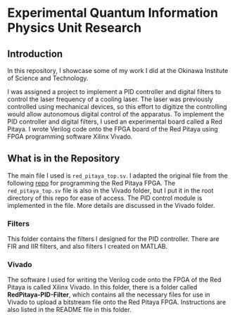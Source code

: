 # Experimental Quantum Information Physics Unit Research

## Introduction
In this repository, I showcase some of my work I did at the Okinawa Institute of Science and Technology.

I was assigned a project to implement a PID controller and digital filters to control the laser frequency of a cooling laser. The laser was previously controlled using mechanical devices, so this effort to digitize the controlling would allow autonomous digital control of the apparatus. To implement the PID controller and digital filters, I used an experimental board called a Red Pitaya. I wrote Verilog code onto the FPGA board of the Red Pitaya using FPGA programming software Xilinx Vivado. 

## What is in the Repository
The main file I used is `red_pitaya_top.sv`. I adapted the original file from the following [repo](https://github.com/RedPitaya/RedPitaya-FPGA) for programming the Red Pitaya FPGA. The `red_pitaya_top.sv` file is also in the Vivado folder, but I put it in the root directory of this repo for ease of access. The PID control module is implemented in the file. More details are discussed in the Vivado folder.

### Filters
This folder contains the filters I designed for the PID controller. There are FIR and IIR filters, and also filters I created on MATLAB.

### Vivado
The software I used for writing the Verilog code onto the FPGA of the Red Pitaya is called Xilinx Vivado. In this folder, there is a folder called **RedPitaya-PID-Filter**, which contains all the necessary files for use in Vivado to upload a bitstream file onto the Red Pitaya FPGA. Instructions are also listed in the README file in this folder.
